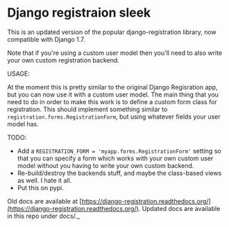 # Django registraion sleek

This is an updated version of the popular django-registration library, now compatible with Django 1.7.

Note that if you're using a custom user model then you'll need to also write your own custom registration backend.


USAGE:

At the moment this is pretty similar to the original Django Regisration app, but you can now use it with a custom user model.  The main thing that you need to do in order to make this work is to define a custom form class for registration.  This should implement something similar to `registration.forms.RegistrationForm`, but using whatever fields your user model has.

TODO:

* Add a `REGISTRATION_FORM = 'myapp.forms.RegistrationForm'` setting so that you can specify a form which works with your own custom user model without you having to write your own custom backend.
* Re-build/destroy the backends stuff, and maybe the class-based views as well.  I hate it all.
* Put this on pypi.

Old docs are available at [https://django-registration.readthedocs.org/](https://django-registration.readthedocs.org/).  Updated docs are available in this repo under docs/._
